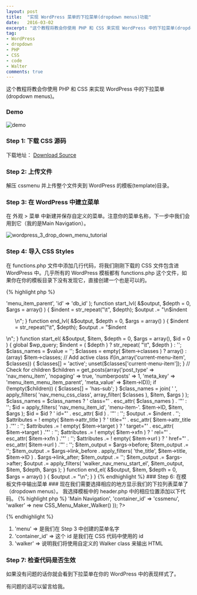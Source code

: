 ```yaml
---
layout: post
title:  "实现 WordPress 菜单的下拉菜单(dropdown menus)功能"
date:   2016-03-02
excerpt: "这个教程将教会你使用 PHP 和 CSS 来实现 WordPress 中的下拉菜单(dropdown menus)。"
tag:
- WordPress
- dropdown
- PHP
- CSS
- code
- Walter
comments: true
---
```


这个教程将教会你使用 PHP 和 CSS 来实现 WordPress 中的下拉菜单(dropdown menus)。

### Demo ###

<img src="http://o8c8x14zj.bkt.clouddn.com/demo-1.png" alt="demo" />

### Step 1: 下载 CSS 源码 ###

下载地址： <a href="http://o8c8x14zj.bkt.clouddn.com/source.zip">Download Source</a>

### Step 2: 上传文件 ###

解压 cssmenu 并上传整个文件夹到 WordPress 的模板(template)目录。

### Step 3: 在 WordPress 中建立菜单 ###

在 外观 > 菜单 中新建并保存自定义的菜单。注意你的菜单名称，下一步中我们会用到它（我的是Main Navigation）。

<img src="http://o8c8x14zj.bkt.clouddn.com/wordpress_3_drop_down_menu_tutorial.png" alt="wordpress_3_drop_down_menu_tutorial"  />

### Step 4: 导入 CSS Styles ###

在 functions.php 文件中添加几行代码，将我们刚刚下载的 CSS 文件包含进 WordPress 中。几乎所有的 WordPress 模板都有 functions.php 这个文件，如果你在你的模板目录下没有发现它，直接创建一个也是可以的。

{% highlight php %}
<?php
add_action('wp_enqueue_scripts', 'cssmenumaker_scripts_styles' );
function cssmenumaker_scripts_styles() {
   wp_enqueue_style( 'cssmenu-styles', get_template_directory_uri() . '/cssmenu/styles.css');
}
{% endhighlight %}

### Step 5: 添加自定义 Class 到 functions.php ###

添加这个 Class 会使我们的 CSS 代码在模板中运行。

{% highlight php %}
<?php
class CSS_Menu_Maker_Walker extends Walker {

  var $db_fields = array( 'parent' => 'menu_item_parent', 'id' => 'db_id' );

  function start_lvl( &$output, $depth = 0, $args = array() ) {
    $indent = str_repeat("\t", $depth);
    $output .= "\n$indent<ul>\n";
  }

  function end_lvl( &$output, $depth = 0, $args = array() ) {
    $indent = str_repeat("\t", $depth);
    $output .= "$indent</ul>\n";
  }

  function start_el( &$output, $item, $depth = 0, $args = array(), $id = 0 ) {

    global $wp_query;
    $indent = ( $depth ) ? str_repeat( "\t", $depth ) : '';
    $class_names = $value = '';
    $classes = empty( $item->classes ) ? array() : (array) $item->classes;

    // Add active class
    if(in_array('current-menu-item', $classes)) {
      $classes[] = 'active';
      unset($classes['current-menu-item']);
    }

    // Check for children
    $children = get_posts(array('post_type' => 'nav_menu_item', 'nopaging' => true, 'numberposts' => 1, 'meta_key' => 'menu_item_menu_item_parent', 'meta_value' => $item->ID));
    if (!empty($children)) {
      $classes[] = 'has-sub';
    }

    $class_names = join( ' ', apply_filters( 'nav_menu_css_class', array_filter( $classes ), $item, $args ) );
    $class_names = $class_names ? ' class="' . esc_attr( $class_names ) . '"' : '';

    $id = apply_filters( 'nav_menu_item_id', 'menu-item-'. $item->ID, $item, $args );
    $id = $id ? ' id="' . esc_attr( $id ) . '"' : '';

    $output .= $indent . '<li' . $id . $value . $class_names .'>';

    $attributes  = ! empty( $item->attr_title ) ? ' title="'  . esc_attr( $item->attr_title ) .'"' : '';
    $attributes .= ! empty( $item->target )     ? ' target="' . esc_attr( $item->target     ) .'"' : '';
    $attributes .= ! empty( $item->xfn )        ? ' rel="'    . esc_attr( $item->xfn        ) .'"' : '';
    $attributes .= ! empty( $item->url )        ? ' href="'   . esc_attr( $item->url        ) .'"' : '';

    $item_output = $args->before;
    $item_output .= '<a'. $attributes .'><span>';
    $item_output .= $args->link_before . apply_filters( 'the_title', $item->title, $item->ID ) . $args->link_after;
    $item_output .= '</span></a>';
    $item_output .= $args->after;

    $output .= apply_filters( 'walker_nav_menu_start_el', $item_output, $item, $depth, $args );
  }

  function end_el( &$output, $item, $depth = 0, $args = array() ) {
    $output .= "</li>\n";
  }
}
{% endhighlight %}

### Step 6: 在模板文件中输出菜单 ###

现在我们需要选择相应的地方显示我们的下拉列表菜单了（dropdown menus）。

我选择模板中的 header.php 中的相应位置添加以下代码。

{% highlight php %}
<?php
wp_nav_menu(array(
  'menu' => 'Main Navigation',
  'container_id' => 'cssmenu',
  'walker' => new CSS_Menu_Maker_Walker()
));
?>
{% endhighlight %}

1. 'menu' => 是我们在 Step 3 中创建的菜单名字
2. 'container_id' => 这个 id 是我们在 CSS 代码中使用的 id
3. 'walker' => 说明我们将使用自定义的 Walker class 来输出 HTML

### Step 7: 检查代码是否生效 ###

如果没有问题的话你就会看到下拉菜单在你的 WordPress 中的表现样式了。

有问题的话可以留言给我。
